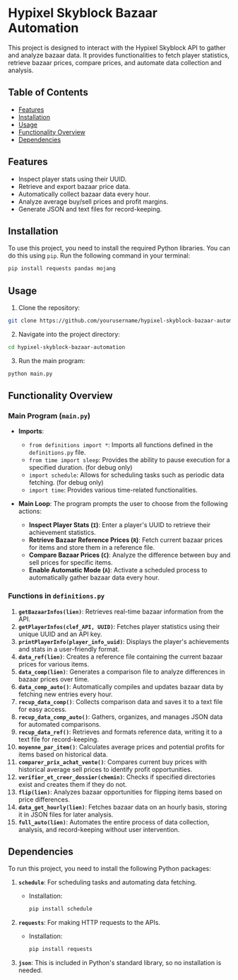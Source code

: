 # Hypixel Skyblock Bazaar Automation

This project is designed to interact with the Hypixel Skyblock API to gather and analyze bazaar data. It provides functionalities to fetch player statistics, retrieve bazaar prices, compare prices, and automate data collection and analysis.

## Table of Contents

- [Features](#features)
- [Installation](#installation)
- [Usage](#usage)
- [Functionality Overview](#functionality-overview)
- [Dependencies](#dependencies)

## Features

- Inspect player stats using their UUID.
- Retrieve and export bazaar price data.
- Automatically collect bazaar data every hour.
- Analyze average buy/sell prices and profit margins.
- Generate JSON and text files for record-keeping.

## Installation

To use this project, you need to install the required Python libraries. You can do this using `pip`. Run the following command in your terminal:

```bash
pip install requests pandas mojang
```

## Usage
1. Clone the repository:
```bash
git clone https://github.com/yourusername/hypixel-skyblock-bazaar-automation.git
```
2. Navigate into the project directory:
```bash
cd hypixel-skyblock-bazaar-automation
```
3. Run the main program:
```bash
python main.py
```

## Functionality Overview

### Main Program (`main.py`)

- **Imports**:
    - `from definitions import *`: Imports all functions defined in the `definitions.py` file.
    - `from time import sleep`: Provides the ability to pause execution for a specified duration. (for debug only)
    - `import schedule`: Allows for scheduling tasks such as periodic data fetching. (for debug only)
    - `import time`: Provides various time-related functionalities.

- **Main Loop**: The program prompts the user to choose from the following actions:
    - **Inspect Player Stats (`I`)**: Enter a player's UUID to retrieve their achievement statistics.
    - **Retrieve Bazaar Reference Prices (`R`)**: Fetch current bazaar prices for items and store them in a reference file.
    - **Compare Bazaar Prices (`C`)**: Analyze the difference between buy and sell prices for specific items.
    - **Enable Automatic Mode (`A`)**: Activate a scheduled process to automatically gather bazaar data every hour.

### Functions in `definitions.py`

1. **`getBazaarInfos(lien)`**: Retrieves real-time bazaar information from the API.
2. **`getPlayerInfos(clef_API, UUID)`**: Fetches player statistics using their unique UUID and an API key.
3. **`printPlayerInfo(player_info_uuid)`**: Displays the player's achievements and stats in a user-friendly format.
4. **`data_ref(lien)`**: Creates a reference file containing the current bazaar prices for various items.
5. **`data_comp(lien)`**: Generates a comparison file to analyze differences in bazaar prices over time.
6. **`data_comp_auto()`**: Automatically compiles and updates bazaar data by fetching new entries every hour.
7. **`recup_data_comp()`**: Collects comparison data and saves it to a text file for easy access.
8. **`recup_data_comp_auto()`**: Gathers, organizes, and manages JSON data for automated comparisons.
9. **`recup_data_ref()`**: Retrieves and formats reference data, writing it to a text file for record-keeping.
10. **`moyenne_par_item()`**: Calculates average prices and potential profits for items based on historical data.
11. **`comparer_prix_achat_vente()`**: Compares current buy prices with historical average sell prices to identify profit opportunities.
12. **`verifier_et_creer_dossier(chemin)`**: Checks if specified directories exist and creates them if they do not.
13. **`flip(lien)`**: Analyzes bazaar opportunities for flipping items based on price differences.
14. **`data_get_hourly(lien)`**: Fetches bazaar data on an hourly basis, storing it in JSON files for later analysis.
15. **`full_auto(lien)`**: Automates the entire process of data collection, analysis, and record-keeping without user intervention.

## Dependencies

To run this project, you need to install the following Python packages:

1. **`schedule`**: For scheduling tasks and automating data fetching.
   - Installation: 
     ```bash
     pip install schedule
     ```

2. **`requests`**: For making HTTP requests to the APIs.
   - Installation: 
     ```bash
     pip install requests
     ```

3. **`json`**: This is included in Python's standard library, so no installation is needed.
